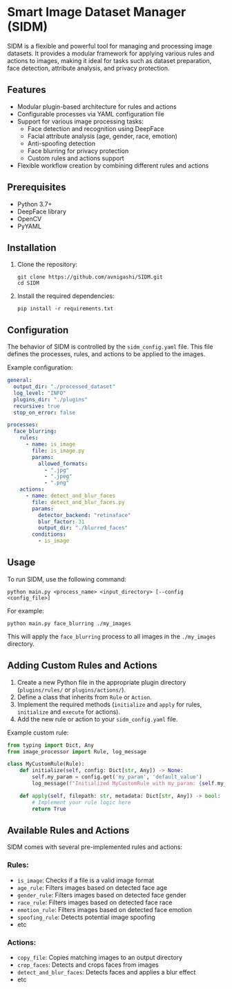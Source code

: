 # Smart Image Dataset Manager (SIDM)

SIDM is a flexible and powerful tool for managing and processing image datasets. It provides a modular framework for applying various rules and actions to images, making it ideal for tasks such as dataset preparation, face detection, attribute analysis, and privacy protection.

## Features

- Modular plugin-based architecture for rules and actions
- Configurable processes via YAML configuration file
- Support for various image processing tasks:
   - Face detection and recognition using DeepFace
   - Facial attribute analysis (age, gender, race, emotion)
   - Anti-spoofing detection
   - Face blurring for privacy protection
   - Custom rules and actions support
- Flexible workflow creation by combining different rules and actions

## Prerequisites

- Python 3.7+
- DeepFace library
- OpenCV
- PyYAML

## Installation

1. Clone the repository:
   ```
   git clone https://github.com/avnigashi/SIDM.git
   cd SIDM
   ```

2. Install the required dependencies:
   ```
   pip install -r requirements.txt
   ```

## Configuration

The behavior of SIDM is controlled by the `sidm_config.yaml` file. This file defines the processes, rules, and actions to be applied to the images.

Example configuration:

```yaml
general:
  output_dir: "./processed_dataset"
  log_level: "INFO"
  plugins_dir: "./plugins"
  recursive: true
  stop_on_error: false

processes:
  face_blurring:
    rules:
      - name: is_image
        file: is_image.py
        params:
          allowed_formats:
            - ".jpg"
            - ".jpeg"
            - ".png"
    actions:
      - name: detect_and_blur_faces
        file: detect_and_blur_faces.py
        params:
          detector_backend: "retinaface"
          blur_factor: 31
          output_dir: "./blurred_faces"
        conditions:
          - is_image
```

## Usage

To run SIDM, use the following command:

```
python main.py <process_name> <input_directory> [--config <config_file>]
```

For example:

```
python main.py face_blurring ./my_images
```

This will apply the `face_blurring` process to all images in the `./my_images` directory.

## Adding Custom Rules and Actions

1. Create a new Python file in the appropriate plugin directory (`plugins/rules/` or `plugins/actions/`).
2. Define a class that inherits from `Rule` or `Action`.
3. Implement the required methods (`initialize` and `apply` for rules, `initialize` and `execute` for actions).
4. Add the new rule or action to your `sidm_config.yaml` file.

Example custom rule:

```python
from typing import Dict, Any
from image_processor import Rule, log_message

class MyCustomRule(Rule):
    def initialize(self, config: Dict[str, Any]) -> None:
        self.my_param = config.get('my_param', 'default_value')
        log_message(f"Initialized MyCustomRule with my_param: {self.my_param}")

    def apply(self, filepath: str, metadata: Dict[str, Any]) -> bool:
        # Implement your rule logic here
        return True
```

## Available Rules and Actions

SIDM comes with several pre-implemented rules and actions:

### Rules:
- `is_image`: Checks if a file is a valid image format
- `age_rule`: Filters images based on detected face age
- `gender_rule`: Filters images based on detected face gender
- `race_rule`: Filters images based on detected face race
- `emotion_rule`: Filters images based on detected face emotion
- `spoofing_rule`: Detects potential image spoofing
- etc

### Actions:
- `copy_file`: Copies matching images to an output directory
- `crop_faces`: Detects and crops faces from images
- `detect_and_blur_faces`: Detects faces and applies a blur effect
- etc

